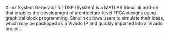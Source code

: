 Xilinx System Generator for DSP (SysGen) is a MATLAB Simulink add-on that enables the development of architecture-level FPGA designs using graphical block programming. Simulink allows users to simulate their ideas, which may be packaged as a Vivado IP and quickly imported into a Vivado project.
